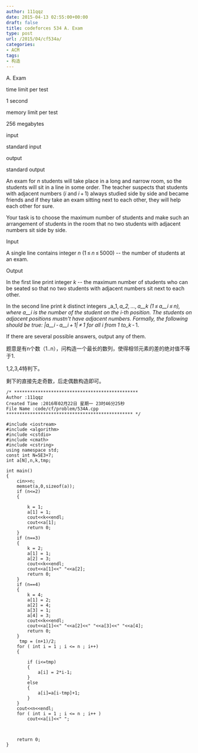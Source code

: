 ```yaml
---
author: 111qqz
date: 2015-04-13 02:55:00+00:00
draft: false
title: codeforces 534 A. Exam
type: post
url: /2015/04/cf534a/
categories:
- ACM
tags:
- 构造
---
```





A. Exam







time limit per test


1 second







memory limit per test


256 megabytes







input


standard input







output


standard output










An exam for _n_ students will take place in a long and narrow room, so the students will sit in a line in some order. The teacher suspects that students with adjacent numbers (_i_ and _i_ + 1) always studied side by side and became friends and if they take an exam sitting next to each other, they will help each other for sure.




Your task is to choose the maximum number of students and make such an arrangement of students in the room that no two students with adjacent numbers sit side by side.










Input




A single line contains integer _n_ (1 ≤ _n_ ≤ 5000) -- the number of students at an exam.










Output




In the first line print integer _k_ -- the maximum number of students who can be seated so that no two students with adjacent numbers sit next to each other.




In the second line print _k_ distinct integers _a_1, _a_2, ..., _a__k_ (1 ≤ _a__i_ ≤ _n_), where _a__i_ is the number of the student on the _i_-th position. The students on adjacent positions mustn't have adjacent numbers. Formally, the following should be true: |_a__i_ - _a__i_ + 1| ≠ 1 for all _i_ from 1 to_k_ - 1.




If there are several possible answers, output any of them.







题意是有n个数（1..n），问构造一个最长的数列，使得相邻元素的差的绝对值不等于1.




1,2,3,4特判下。




剩下的直接先走奇数，后走偶数构造即可。


 

    
    /* ***********************************************
    Author :111qqz
    Created Time :2016年02月22日 星期一 23时46分25秒
    File Name :code/cf/problem/534A.cpp
    ************************************************ */
    
    #include <iostream>
    #include <algorithm>
    #include <cstdio>
    #include <cmath>
    #include <cstring>
    using namespace std;
    const int N=5E3+7;
    int a[N],n,k,tmp;
    
    int main()
    {
        cin>>n;
        memset(a,0,sizeof(a));
        if (n<=2)
        {
    
            k = 1;
            a[1] = 1;
            cout<<k<<endl;
            cout<<a[1];
            return 0;
        }
        if (n==3)
        {
            k = 2;
            a[1] = 1;
            a[2] = 3;
            cout<<k<<endl;
            cout<<a[1]<<" "<<a[2];
            return 0;
        }
        if (n==4)
        {
            k = 4;
            a[1] = 2;
            a[2] = 4;
            a[3] = 1;
            a[4] = 3;
            cout<<k<<endl;
            cout<<a[1]<<" "<<a[2]<<" "<<a[3]<<" "<<a[4];
            return 0;
        }
         tmp = (n+1)/2;
        for ( int i = 1 ; i <= n ; i++)
        {
    
            if (i<=tmp)
            {
                a[i] = 2*i-1;
            }
            else
            {
                a[i]=a[i-tmp]+1;
            }
        }
        cout<<n<<endl;
        for ( int i = 1 ; i <= n ; i++ )
            cout<<a[i]<<" ";
    
    
    
        return 0;
    }



